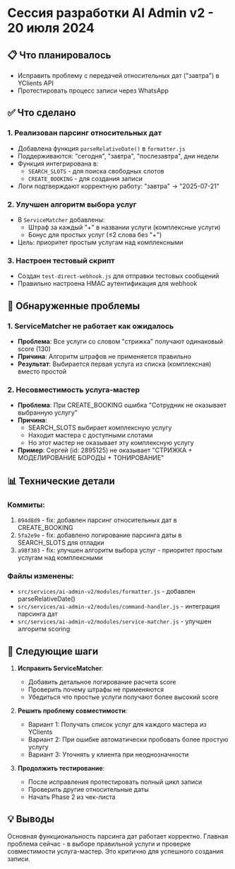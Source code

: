 # Сессия разработки AI Admin v2 - 20 июля 2024

## 📋 Что планировалось
- Исправить проблему с передачей относительных дат ("завтра") в YClients API
- Протестировать процесс записи через WhatsApp

## ✅ Что сделано

### 1. Реализован парсинг относительных дат
- Добавлена функция `parseRelativeDate()` в `formatter.js`
- Поддерживаются: "сегодня", "завтра", "послезавтра", дни недели
- Функция интегрирована в:
  - `SEARCH_SLOTS` - для поиска свободных слотов
  - `CREATE_BOOKING` - для создания записи
- Логи подтверждают корректную работу: "завтра" → "2025-07-21"

### 2. Улучшен алгоритм выбора услуг
- В `ServiceMatcher` добавлены:
  - Штраф за каждый "+" в названии услуги (комплексные услуги)
  - Бонус для простых услуг (≤2 слова без "+")
- Цель: приоритет простым услугам над комплексными

### 3. Настроен тестовый скрипт
- Создан `test-direct-webhook.js` для отправки тестовых сообщений
- Правильно настроена HMAC аутентификация для webhook

## 🔴 Обнаруженные проблемы

### 1. ServiceMatcher не работает как ожидалось
- **Проблема**: Все услуги со словом "стрижка" получают одинаковый score (130)
- **Причина**: Алгоритм штрафов не применяется правильно
- **Результат**: Выбирается первая услуга из списка (комплексная) вместо простой

### 2. Несовместимость услуга-мастер
- **Проблема**: При CREATE_BOOKING ошибка "Сотрудник не оказывает выбранную услугу"
- **Причина**: 
  - SEARCH_SLOTS выбирает комплексную услугу
  - Находит мастера с доступными слотами
  - Но этот мастер не оказывает эту комплексную услугу
- **Пример**: Сергей (id: 2895125) не оказывает "СТРИЖКА + МОДЕЛИРОВАНИЕ БОРОДЫ + ТОНИРОВАНИЕ"

## 📊 Технические детали

### Коммиты:
1. `094d8d9` - fix: добавлен парсинг относительных дат в CREATE_BOOKING
2. `5fa2e9e` - fix: добавлено логирование парсинга даты в SEARCH_SLOTS для отладки
3. `a98f303` - fix: улучшен алгоритм выбора услуг - приоритет простым услугам над комплексными

### Файлы изменены:
- `src/services/ai-admin-v2/modules/formatter.js` - добавлен parseRelativeDate()
- `src/services/ai-admin-v2/modules/command-handler.js` - интеграция парсинга дат
- `src/services/ai-admin-v2/modules/service-matcher.js` - улучшен алгоритм scoring

## 🎯 Следующие шаги

1. **Исправить ServiceMatcher**:
   - Добавить детальное логирование расчета score
   - Проверить почему штрафы не применяются
   - Убедиться что простые услуги получают более высокий score

2. **Решить проблему совместимости**:
   - Вариант 1: Получать список услуг для каждого мастера из YClients
   - Вариант 2: При ошибке автоматически пробовать более простую услугу
   - Вариант 3: Уточнять у клиента при неоднозначности

3. **Продолжить тестирование**:
   - После исправления протестировать полный цикл записи
   - Проверить другие относительные даты
   - Начать Phase 2 из чек-листа

## 💡 Выводы

Основная функциональность парсинга дат работает корректно. Главная проблема сейчас - в выборе правильной услуги и проверке совместимости услуга-мастер. Это критично для успешного создания записи.